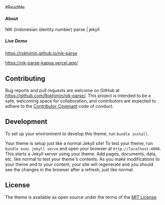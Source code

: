 
#ReadMe

#### About
NIK (indonesian identity number) parse | jekyll

##### Live Demo 
https://rokhimin.github.io/nik-parse

https://nik-parse-kappa.vercel.app/

## Contributing

Bug reports and pull requests are welcome on GitHub at https://github.com/Rokhimin/nik-parse/. This project is intended to be a safe, welcoming space for collaboration, and contributors are expected to adhere to the [Contributor Covenant](https://www.contributor-covenant.org/) code of conduct.

## Development

To set up your environment to develop this theme, run `bundle install`.

Your theme is setup just like a normal Jekyll site! To test your theme, run `bundle exec jekyll serve` and open your browser at `http://localhost:4000`. This starts a Jekyll server using your theme. Add pages, documents, data, etc. like normal to test your theme's contents. As you make modifications to your theme and to your content, your site will regenerate and you should see the changes in the browser after a refresh, just like normal.

## License

The theme is available as open source under the terms of the [MIT License](https://opensource.org/licenses/MIT).
